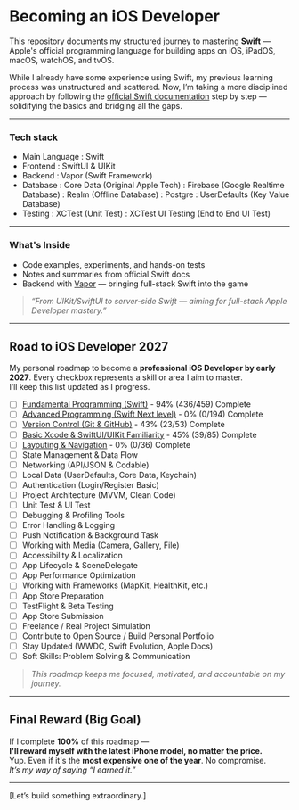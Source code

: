 # Becoming an iOS Developer

This repository documents my structured journey to mastering **Swift** — Apple's official programming language for building apps on iOS, iPadOS, macOS, watchOS, and tvOS.

While I already have some experience using Swift, my previous learning process was unstructured and scattered. Now, I’m taking a more disciplined approach by following the [official Swift documentation](https://swift.org/documentation/) step by step — solidifying the basics and bridging all the gaps.

---

### Tech stack

- Main Language     : Swift
- Frontend          : SwiftUI & UIKit
- Backend           : Vapor (Swift Framework)
- Database          : Core Data (Original Apple Tech)
                    : Firebase (Google Realtime Database)
                    : Realm (Offline Database)
                    : Postgre
                    : UserDefaults (Key Value Database)
- Testing           : XCTest (Unit Test)
                    : XCTest UI Testing (End to End UI Test)

---

### What's Inside

- Code examples, experiments, and hands-on tests  
- Notes and summaries from official Swift docs  
- Backend with [Vapor](https://vapor.codes) — bringing full-stack Swift into the game  

> _“From UIKit/SwiftUI to server-side Swift — aiming for full-stack Apple Developer mastery.”_

---

## Road to iOS Developer 2027

My personal roadmap to become a **professional iOS Developer by early 2027**. Every checkbox represents a skill or area I aim to master.  
I’ll keep this list updated as I progress.

- [ ] [Fundamental Programming (Swift)](./Road/SwiftFundamental/README.md) - 94% (436/459) Complete
- [ ] [Advanced Programming (Swift Next level)](./Road/SwiftAdvanced/README.md) - 0% (0/194) Complete
- [ ] [Version Control (Git & GitHub)](./Road/VersionControl/README.md) - 43% (23/53) Complete
- [ ] [Basic Xcode & SwiftUI/UIKit Familiarity](./Road/XCodeSwiftUIKIT/README.md) - 45% (39/85) Complete
- [ ] [Layouting & Navigation](./Road/LayoutingNavigation/README.md) - 0% (0/36) Complete
- [ ] State Management & Data Flow
- [ ] Networking (API/JSON & Codable)
- [ ] Local Data (UserDefaults, Core Data, Keychain)
- [ ] Authentication (Login/Register Basic)
- [ ] Project Architecture (MVVM, Clean Code)
- [ ] Unit Test & UI Test
- [ ] Debugging & Profiling Tools
- [ ] Error Handling & Logging
- [ ] Push Notification & Background Task
- [ ] Working with Media (Camera, Gallery, File)
- [ ] Accessibility & Localization
- [ ] App Lifecycle & SceneDelegate
- [ ] App Performance Optimization
- [ ] Working with Frameworks (MapKit, HealthKit, etc.)
- [ ] App Store Preparation
- [ ] TestFlight & Beta Testing
- [ ] App Store Submission
- [ ] Freelance / Real Project Simulation
- [ ] Contribute to Open Source / Build Personal Portfolio
- [ ] Stay Updated (WWDC, Swift Evolution, Apple Docs)
- [ ] Soft Skills: Problem Solving & Communication

> _This roadmap keeps me focused, motivated, and accountable on my journey._

---

## Final Reward (Big Goal)

If I complete **100%** of this roadmap —  
**I'll reward myself with the latest iPhone model, no matter the price.**  
Yup. Even if it's the **most expensive one of the year**. No compromise.  
_It’s my way of saying “I earned it.”_

---

[Let’s build something extraordinary.]
